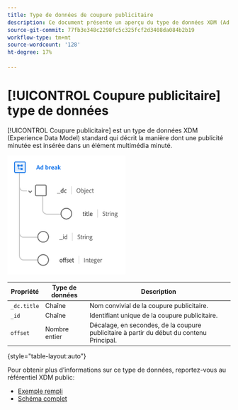 ```yaml
---
title: Type de données de coupure publicitaire
description: Ce document présente un aperçu du type de données XDM (Ad break Experience Data Model).
source-git-commit: 77fb3e348c2298fc5c325fcf2d3408da084b2b19
workflow-type: tm+mt
source-wordcount: '128'
ht-degree: 17%

---
```


# [!UICONTROL Coupure publicitaire] type de données

[!UICONTROL Coupure publicitaire] est un type de données XDM (Experience Data Model) standard qui décrit la manière dont une publicité minutée est insérée dans un élément multimédia minuté.

![Structure du type de données](../images/data-types/ad-break.png)

| Propriété | Type de données | Description |
| --- | --- | --- |
| `_dc.title` | Chaîne | Nom convivial de la coupure publicitaire. |
| `_id` | Chaîne | Identifiant unique de la coupure publicitaire. |
| `offset` | Nombre entier | Décalage, en secondes, de la coupure publicitaire à partir du début du contenu Principal. |

{style=&quot;table-layout:auto&quot;}

Pour obtenir plus d’informations sur ce type de données, reportez-vous au référentiel XDM public:

* [Exemple rempli](https://github.com/adobe/xdm/blob/master/components/datatypes/marketing/advertising-break.example.1.json)
* [Schéma complet](https://github.com/adobe/xdm/blob/master/components/datatypes/marketing/advertising-break.schema.json)
